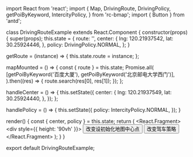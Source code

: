 import React from 'react';
import {
  Map,
  DrivingRoute,
  DrivingPolicy,
  getPoiByKeyword,
  IntercityPolicy,
} from 'rc-bmap';
import { Button } from 'antd';

class DrivingRouteExample extends React.Component {
  constructor(props) {
    super(props);
    this.state = {
      route: '',
      center: {
        lng: 120.21937542,
        lat: 30.25924446,
      },
      policy: DrivingPolicy.NORMAL,
    };
  }

  getRoute = (instance) => {
    this.state.route = instance;
  };

  mapMounted = () => {
    const { route } = this.state;
    Promise.all(
      [getPoiByKeyword('百度大厦'), getPoiByKeyword('北京邮电大学西门')],
    ).then((res) => {
      route.search(res[0], res[1]);
    });
  };

  handleCenter = () => {
    this.setState({
      center: {
        lng: 120.21937549,
        lat: 30.25924440,
      },
    });
  };

  handlePolicy = () => {
    this.setState({
      policy: IntercityPolicy.NORMAL,
    });
  }


  render() {
    const { center, policy } = this.state;
    return (
      <React.Fragment>
        <div style={{ height: '90vh' }}>
          <Map
            ak="dbLUj1nQTvDvKXkov5fhnH5HIE88RUEO"
            scrollWheelZoom
            mapMounted={this.mapMounted}
            center={center}
          >
            <DrivingRoute
              getInstance={this.getRoute}
              showInMap
              policy={policy}
            />
          </Map>
        </div>
        <Button onClick={this.handleCenter}>改变设初始化地图中心点</Button>
        <Button onClick={this.handlePolicy}>改变驾车策略</Button>
      </React.Fragment>
    );
  }
}

export default DrivingRouteExample;

